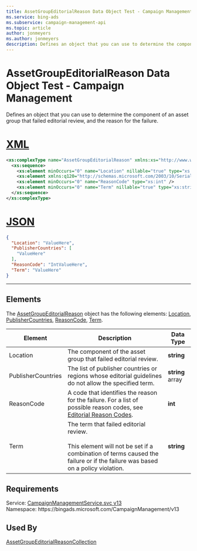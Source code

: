 ```yaml
---
title: AssetGroupEditorialReason Data Object Test - Campaign Management
ms.service: bing-ads
ms.subservice: campaign-management-api
ms.topic: article
author: jonmeyers
ms.author: jonmeyers
description: Defines an object that you can use to determine the component of an asset group that failed editorial review, and the reason for the failure.(test)
---
```

# AssetGroupEditorialReason Data Object Test - Campaign Management
Defines an object that you can use to determine the component of an asset group that failed editorial review, and the reason for the failure.

# [XML](#tab/xml)

```xml
<xs:complexType name="AssetGroupEditorialReason" xmlns:xs="http://www.w3.org/2001/XMLSchema">
  <xs:sequence>
    <xs:element minOccurs="0" name="Location" nillable="true" type="xs:string" />
    <xs:element xmlns:q120="http://schemas.microsoft.com/2003/10/Serialization/Arrays" minOccurs="0" name="PublisherCountries" nillable="true" type="q120:ArrayOfstring" />
    <xs:element minOccurs="0" name="ReasonCode" type="xs:int" />
    <xs:element minOccurs="0" name="Term" nillable="true" type="xs:string" />
  </xs:sequence>
</xs:complexType>
```

# [JSON](#tab/json)

```json
{
  "Location": "ValueHere",
  "PublisherCountries": [
    "ValueHere"
  ],
  "ReasonCode": "IntValueHere",
  "Term": "ValueHere"
}
```

-----

## <a name="elements"></a>Elements

The [AssetGroupEditorialReason](assetgroupeditorialreason.md) object has the following elements: [Location](#location), [PublisherCountries](#publishercountries), [ReasonCode](#reasoncode), [Term](#term).

|Element|Description|Data Type|
|-----------|---------------|-------------|
|<a name="location"></a>Location|The component of the asset group that failed editorial review.|**string**|
|<a name="publishercountries"></a>PublisherCountries|The list of publisher countries or regions whose editorial guidelines do not allow the specified term.|**string** array|
|<a name="reasoncode"></a>ReasonCode|A code that identifies the reason for the failure. For a list of possible reason codes, see [Editorial Reason Codes](../guides/editorial-failure-reason-codes.md).|**int**|
|<a name="term"></a>Term|The term that failed editorial review.<br/><br/>This element will not be set if a combination of terms caused the failure or if the failure was based on a policy violation.|**string**|

## Requirements
Service: [CampaignManagementService.svc v13](https://campaign.api.bingads.microsoft.com/Api/Advertiser/CampaignManagement/v13/CampaignManagementService.svc)  
Namespace: https\://bingads.microsoft.com/CampaignManagement/v13  

## Used By
[AssetGroupEditorialReasonCollection](assetgroupeditorialreasoncollection.md)  
